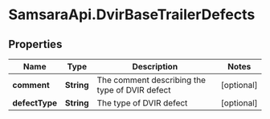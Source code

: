 # SamsaraApi.DvirBaseTrailerDefects

## Properties
Name | Type | Description | Notes
------------ | ------------- | ------------- | -------------
**comment** | **String** | The comment describing the type of DVIR defect | [optional] 
**defectType** | **String** | The type of DVIR defect | [optional] 


